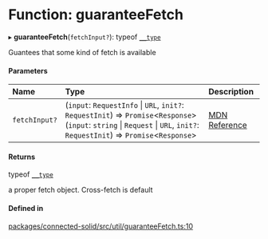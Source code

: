 # Function: guaranteeFetch

▸ **guaranteeFetch**(`fetchInput?`): typeof [`__type`](../interfaces/SolidConnectedContext.md#__type)

Guantees that some kind of fetch is available

#### Parameters

| Name | Type | Description |
| :------ | :------ | :------ |
| `fetchInput?` | (`input`: `RequestInfo` \| `URL`, `init?`: `RequestInit`) => `Promise`\<`Response`\>(`input`: `string` \| `Request` \| `URL`, `init?`: `RequestInit`) => `Promise`\<`Response`\> | [MDN Reference](https://developer.mozilla.org/docs/Web/API/fetch) |

#### Returns

typeof [`__type`](../interfaces/SolidConnectedContext.md#__type)

a proper fetch object. Cross-fetch is default

#### Defined in

[packages/connected-solid/src/util/guaranteeFetch.ts:10](https://github.com/o-development/ldo/blob/db87958cb6f858f6cf7340ba5d9536a3a794d587/packages/connected-solid/src/util/guaranteeFetch.ts#L10)
